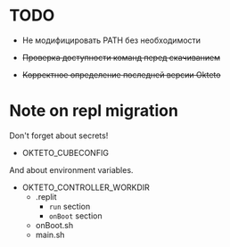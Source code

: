 # TODO

* Не модифицировать PATH без необходимости


* ~~Проверка доступности команд перед скачиванием~~
* ~~Корректное определение последней версии Okteto~~

# Note on repl migration
Don't forget about secrets!
* OKTETO_CUBECONFIG

And about environment variables.
* OKTETO_CONTROLLER_WORKDIR
    * .replit
        * `run` section
        * `onBoot` section
    * onBoot.sh
    * main.sh
